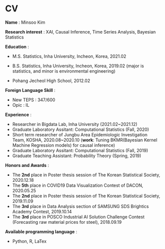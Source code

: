 # CV


**Name** : Minsoo Kim

**Research interest** : XAI, Causal Inference, Time Series Analysis, Bayesian Statistics

**Education** :

  - M.S. Statistics, Inha University, Incheon, Korea, 2021.02
  
  
  
  - B.S. Statistics, Inha University, Incheon, Korea, 2019.02
  (major is statistics, and minor is environmental engineering)
  
  
  - Pohang Jecheol High School, 2012.02

**Foreign Language Skill** :

  - New TEPS : 347/600
  - Opic : IL


**Experience** :
  - Researcher in Bigdata Lab, Inha University (2021.02~2021.12)
  - Graduate Laboratory Assitant: Computational Statistics (Fall, 2020)
  - Short term researcher of Jungbu Area Epidemiologic Investigation Team, KOSHA, 2020.08~2020.10 (**work**: Tuning BKMR(Bayesian Kernel Machine Regression models) for causal inference)
  - Graduate Laboratory Assitant: Computational Statistics (Fall, 2019)
  - Graduate Teaching Assistant: Probability Theory (Spring, 2019)

**Honors and Awards** :
  - The **2nd** place in Poster thesis session of The Korean Statistical Society, 2020.12.18
  - The **5th** place in COVID19 Data Visualization Contest of DACON, 2020.05.25
  - The **2nd** place in Poster thesis session of The Korean Statistical Society, 2019.11.09
  - The **3rd** place in Data Analysis section of SAMSUNG SDS Brightics Academy Contest, 2019.10.14
  - The **3rd** place in POSCO Industrial AI Solution Challenge Contest (Forecasting raw material prices for steel), 2018.09.19

 
**Available programming language** :
  - Python, R, LaTex
